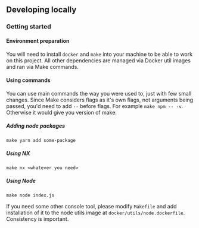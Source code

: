## Developing locally

### Getting started

#### Environment preparation

You will need to install `docker` and `make` into your machine to be able to work on this project. All other dependencies are managed via Docker util images and ran
via Make commands.

#### Using commands

You can use main commands the way you were used to, just with few small changes.
Since Make considers flags as it's own flags, not arguments being passed, you'd need to add `--` before flags. For example `make npm -- -v`. Otherwise it would give you version of make.

##### Adding node packages

```
make yarn add some-package
```

##### Using NX

```
make nx <whatever you need>
```

##### Using Node

```
make node index.js
```

If you need some other console tool, please modify `Makefile` and add installation of it to the node utils image at `docker/utils/node.dockerfile`. Consistency is important.